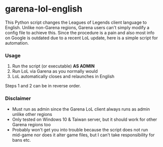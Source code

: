 # garena-lol-english
This Python script changes the Leagues of Legends client language to English.
Unlike non-Garena regions, Garena users can't simply modify a config file to achieve this.
Since the procedure is a pain and also most info on Google is outdated due to a recent LoL update, here is a simple script for automation.

### Usage
1. Run the script (or executable) **AS ADMIN**
2. Run LoL via Garena as you normally would
3. LoL automatically closes and relaunches in English

Steps 1 and 2 can be in reverse order.

### Disclaimer
- Must run as admin since the Garena LoL client always runs as admin unlike other regions
- Only tested on Windows 10 & Taiwan server, but it should work for other Garena regions too
- Probably won't get you into trouble because the script does not run mid-game nor does it alter game files, but I can't take responsibility for bans etc.

